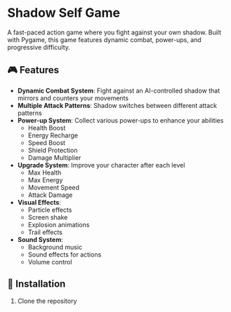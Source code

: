 # Shadow Self Game

A fast-paced action game where you fight against your own shadow. Built with Pygame, this game features dynamic combat, power-ups, and progressive difficulty.

## 🎮 Features

- **Dynamic Combat System**: Fight against an AI-controlled shadow that mirrors and counters your movements
- **Multiple Attack Patterns**: Shadow switches between different attack patterns
- **Power-up System**: Collect various power-ups to enhance your abilities
  - Health Boost
  - Energy Recharge
  - Speed Boost
  - Shield Protection
  - Damage Multiplier
- **Upgrade System**: Improve your character after each level
  - Max Health
  - Max Energy
  - Movement Speed
  - Attack Damage
- **Visual Effects**:
  - Particle effects
  - Screen shake
  - Explosion animations
  - Trail effects
- **Sound System**:
  - Background music
  - Sound effects for actions
  - Volume control

## 🚀 Installation

1. Clone the repository
